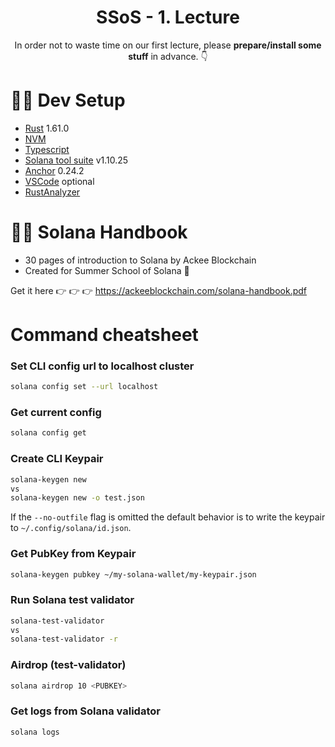 <div align="center">

# SSoS - 1. Lecture

In order not to waste time on our first lecture, please **prepare/install some stuff** in advance. 👇

</div>

# 👨‍💻 Dev Setup

- [Rust](https://www.rust-lang.org/tools/install) 1.61.0
- [NVM](https://github.com/nvm-sh/nvm)
- [Typescript](https://www.typescriptlang.org/download)
- [Solana tool suite](https://docs.solana.com/cli/install-solana-cli-tools) v1.10.25
- [Anchor](https://book.anchor-lang.com/getting_started/installation.html) 0.24.2
- [VSCode](https://code.visualstudio.com/) optional
- [RustAnalyzer](https://marketplace.visualstudio.com/items?itemName=rust-lang.rust-analyzer)

# 👨‍💻 Solana Handbook

- 30 pages of introduction to Solana by Ackee Blockchain
- Created for Summer School of Solana 💜

Get it here 👉 👉 👉
https://ackeeblockchain.com/solana-handbook.pdf

# Command cheatsheet

### Set CLI config url to localhost cluster

```bash
solana config set --url localhost
```

### Get current config

```bash
solana config get
```

### Create CLI Keypair

```bash
solana-keygen new
vs
solana-keygen new -o test.json
```

If the `--no-outfile` flag is omitted
the default behavior is to write the keypair to `~/.config/solana/id.json`.

### Get PubKey from Keypair

```bash
solana-keygen pubkey ~/my-solana-wallet/my-keypair.json
```

### Run Solana test validator

```bash
solana-test-validator
vs
solana-test-validator -r
```

### Airdrop (test-validator)

```bash
solana airdrop 10 <PUBKEY>
```

### Get logs from Solana validator

```bash
solana logs
```
